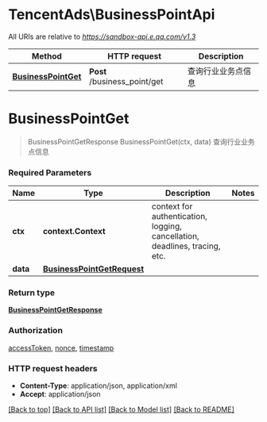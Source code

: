 # TencentAds\BusinessPointApi

All URIs are relative to *https://sandbox-api.e.qq.com/v1.3*

Method | HTTP request | Description
------------- | ------------- | -------------
[**BusinessPointGet**](BusinessPointApi.md#BusinessPointGet) | **Post** /business_point/get | 查询行业业务点信息


# **BusinessPointGet**
> BusinessPointGetResponse BusinessPointGet(ctx, data)
查询行业业务点信息

### Required Parameters

Name | Type | Description  | Notes
------------- | ------------- | ------------- | -------------
 **ctx** | **context.Context** | context for authentication, logging, cancellation, deadlines, tracing, etc.
  **data** | [**BusinessPointGetRequest**](BusinessPointGetRequest.md)|  | 

### Return type

[**BusinessPointGetResponse**](BusinessPointGetResponse.md)

### Authorization

[accessToken](../README.md#accessToken), [nonce](../README.md#nonce), [timestamp](../README.md#timestamp)

### HTTP request headers

 - **Content-Type**: application/json, application/xml
 - **Accept**: application/json

[[Back to top]](#) [[Back to API list]](../README.md#documentation-for-api-endpoints) [[Back to Model list]](../README.md#documentation-for-models) [[Back to README]](../README.md)

